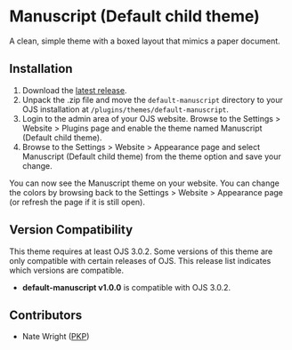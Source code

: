 # Manuscript (Default child theme)

A clean, simple theme with a boxed layout that mimics a paper document.

## Installation

1. Download the [latest release](https://github.com/NateWr/default-manuscript/releases).
2. Unpack the .zip file and move the `default-manuscript` directory to your OJS installation at `/plugins/themes/default-manuscript`.
3. Login to the admin area of your OJS website. Browse to the Settings > Website > Plugins page and enable the theme named Manuscript (Default child theme).
4. Browse to the Settings > Website > Appearance page and select Manuscript (Default child theme) from the theme option and save your change.

You can now see the Manuscript theme on your website. You can change the colors by browsing back to the Settings > Website > Appearance page (or refresh the page if it is still open).

## Version Compatibility

This theme requires at least OJS 3.0.2. Some versions of this theme are only compatible with certain releases of OJS. This release list indicates which versions are compatible.

* **default-manuscript v1.0.0** is compatible with OJS 3.0.2.

## Contributors

* Nate Wright ([PKP](https://pkp.sfu.ca/))
